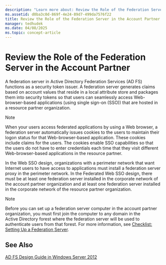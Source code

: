 ```yaml
---
description: "Learn more about: Review the Role of the Federation Server in the Account Partner"
ms.assetid: d0ba3c0d-869f-4e24-89d7-499da7576f22
title: Review the Role of the Federation Server in the Account Partner
manager: tedhudek
ms.date: 04/08/2025
ms.topic: concept-article
---
```


# Review the Role of the Federation Server in the Account Partner

A federation server in Active Directory Federation Services \(AD FS\) functions as a security token issuer. A federation server generates claims based on account values that reside in a local attribute store and packages them into security tokens so that users can seamlessly access Web\-browser\-based applications \(using single sign\-on \(SSO\)\) that are hosted in a resource partner organization.

> [!NOTE]
> When your users access federated applications by using a Web browser, a federation server automatically issues cookies to the users to maintain their logon status for that Web\-browser\-based application. These cookies include claims for the users. The cookies enable SSO capabilities so that the users do not have to enter credentials each time that they visit different Web\-browser\-based applications in the resource partner.

In the Web SSO design, organizations with a perimeter network that want Internet users to have access to applications must install a federation server proxy in the perimeter network. In the Federated Web SSO design, there must be at least one federation server installed in the corporate network of the account partner organization and at least one federation server installed in the corporate network of the resource partner organization.

> [!NOTE]
> Before you can set up a federation server computer in the account partner organization, you must first join the computer to any domain in the Active Directory forest where the federation server will be used to authenticate users from that forest. For more information, see [Checklist: Setting Up a Federation Server](../../ad-fs/deployment/Checklist--Setting-Up-a-Federation-Server.md).

## See Also
[AD FS Design Guide in Windows Server 2012](AD-FS-Design-Guide-in-Windows-Server-2012.md)
